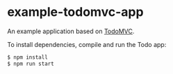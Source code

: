 # example-todomvc-app

An example application based on [TodoMVC](https://github.com/tastejs/todomvc).

To install dependencies, compile and run the Todo app:

```bash
$ npm install
$ npm run start
```
